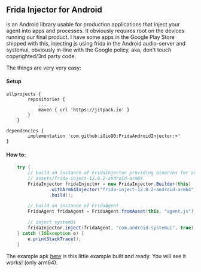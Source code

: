 ## Frida Injector for Android

is an Android library usable for production applications that inject your agent into apps and processes.
It obviously requires root on the devices running our final product.
I have some apps in the Google Play Store shipped with this, injecting js using frida in the Android audio-server and systemui,
obviously in-line with the Google policy, aka, don't touch copyrighted/3rd party code.

The things are very very easy:

#### Setup

```
allprojects {
		repositories {
			...
			maven { url 'https://jitpack.io' }
		}
	}
```

```
dependencies {
        implementation 'com.github.iGio90:FridaAndroidInjector:+'
}
```

#### How to:

```java
    try {
        // build an instance of FridaInjector providing binaries for arm/arm64/x86/x86_64 as needed
        // assets/frida-inject-12.8.2-android-arm64
        FridaInjector fridaInjector = new FridaInjector.Builder(this)
                .withArm64Injector("frida-inject-12.8.2-android-arm64")
                .build();

        // build an instance of FridaAgent
        FridaAgent fridaAgent = FridaAgent.fromAsset(this, "agent.js");

        // inject systemUi
        fridaInjector.inject(fridaAgent, "com.android.systemui", true);
    } catch (IOException e) {
        e.printStackTrace();
    }
````


The example apk [here](https://github.com/igio90/FridaAndroidInjector/tree/master/example.apk) is this little example built and ready. You will see it works! (only arm64).